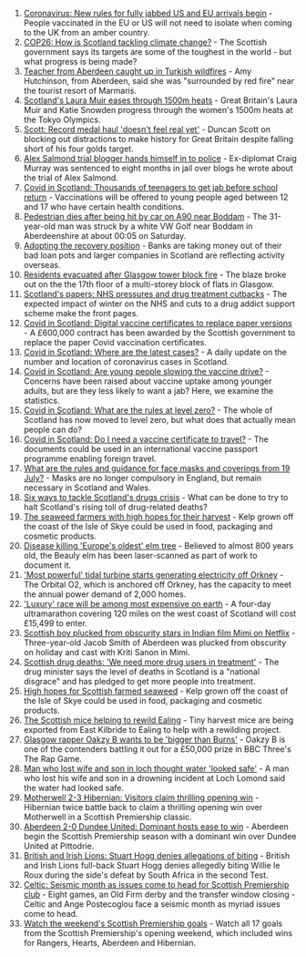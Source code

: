 1. [Coronavirus: New rules for fully jabbed US and EU arrivals begin](https://www.bbc.co.uk/news/uk-58050538) - People vaccinated in the EU or US will not need to isolate when coming to the UK from an amber country.
2. [COP26: How is Scotland tackling climate change?](https://www.bbc.co.uk/news/uk-scotland-57970435) - The Scottish government says its targets are some of the toughest in the world - but what progress is being made?
3. [Teacher from Aberdeen caught up in Turkish wildfires](https://www.bbc.co.uk/news/uk-scotland-north-east-orkney-shetland-58049594) - Amy Hutchinson, from Aberdeen, said she was "surrounded by red fire" near the tourist resort of Marmaris.
4. [Scotland's Laura Muir eases through 1500m heats](https://www.bbc.co.uk/sport/olympics/58051856) - Great Britain's Laura Muir and Katie Snowden progress through the women's 1500m heats at the Tokyo Olympics.
5. [Scott: Record medal haul 'doesn't feel real yet'](https://www.bbc.co.uk/sport/olympics/58047645) - Duncan Scott on blocking out distractions to make history for Great Britain despite falling short of his four golds target.
6. [Alex Salmond trial blogger hands himself in to police](https://www.bbc.co.uk/news/uk-scotland-58047830) - Ex-diplomat Craig Murray was sentenced to eight months in jail over blogs he wrote about the trial of Alex Salmond.
7. [Covid in Scotland: Thousands of teenagers to get jab before school return](https://www.bbc.co.uk/news/uk-scotland-58042470) - Vaccinations will be offered to young people aged between 12 and 17 who have certain health conditions.
8. [Pedestrian dies after being hit by car on A90 near Boddam](https://www.bbc.co.uk/news/uk-scotland-north-east-orkney-shetland-58047825) - The 31-year-old man was struck by a white VW Golf near Boddam in Aberdeenshire at about 00:05 on Saturday.
9. [Adopting the recovery position](https://www.bbc.co.uk/news/uk-scotland-58047221) - Banks are taking money out of their bad loan pots and larger companies in Scotland are reflecting activity overseas.
10. [Residents evacuated after Glasgow tower block fire](https://www.bbc.co.uk/news/uk-scotland-glasgow-west-58046347) - The blaze broke out on the the 17th floor of a multi-storey block of flats in Glasgow.
11. [Scotland's papers: NHS pressures and drug treatment cutbacks](https://www.bbc.co.uk/news/uk-scotland-58046343) - The expected impact of winter on the NHS and cuts to a drug addict support scheme make the front pages.
12. [Covid in Scotland: Digital vaccine certificates to replace paper versions](https://www.bbc.co.uk/news/uk-scotland-58038976) - A £600,000 contract has been awarded by the Scottish government to replace the paper Covid vaccination certificates.
13. [Covid in Scotland: Where are the latest cases?](https://www.bbc.co.uk/news/uk-scotland-53511877) - A daily update on the number and location of coronavirus cases in Scotland.
14. [Covid in Scotland: Are young people slowing the vaccine drive?](https://www.bbc.co.uk/news/uk-scotland-57915106) - Concerns have been raised about vaccine uptake among younger adults, but are they less likely to want a jab? Here, we examine the statistics.
15. [Covid in Scotland: What are the rules at level zero?](https://www.bbc.co.uk/news/uk-scotland-53166816) - The whole of Scotland has now moved to level zero, but what does that actually mean people can do?
16. [Covid in Scotland: Do I need a vaccine certificate to travel?](https://www.bbc.co.uk/news/uk-scotland-57519070) - The documents could be used in an international vaccine passport programme enabling foreign travel.
17. [What are the rules and guidance for face masks and coverings from 19 July?](https://www.bbc.co.uk/news/health-51205344) - Masks are no longer compulsory in England, but remain necessary in Scotland and Wales.
18. [Six ways to tackle Scotland's drugs crisis](https://www.bbc.co.uk/news/uk-scotland-glasgow-west-48921696) - What can be done to try to halt Scotland's rising toll of drug-related deaths?
19. [The seaweed farmers with high hopes for their harvest](https://www.bbc.co.uk/news/uk-scotland-57996627) - Kelp grown off the coast of the Isle of Skye could be used in food, packaging and cosmetic products.
20. [Disease killing 'Europe's oldest' elm tree](https://www.bbc.co.uk/news/uk-scotland-highlands-islands-58013952) - Believed to almost 800 years old, the Beauly elm has been laser-scanned as part of work to document it.
21. ['Most powerful' tidal turbine starts generating electricity off Orkney](https://www.bbc.co.uk/news/uk-scotland-north-east-orkney-shetland-57991351) - The Orbital O2, which is anchored off Orkney, has the capacity to meet the annual power demand of 2,000 homes.
22. ['Luxury' race will be among most expensive on earth](https://www.bbc.co.uk/news/uk-scotland-57975285) - A four-day ultramarathon covering 120 miles on the west coast of Scotland will cost £15,499 to enter.
23. [Scottish boy plucked from obscurity stars in Indian film Mimi on Netflix](https://www.bbc.co.uk/news/uk-scotland-north-east-orkney-shetland-57983621) - Three-year-old Jacob Smith of Aberdeen was plucked from obscurity on holiday and cast with Kriti Sanon in Mimi.
24. [Scottish drug deaths: 'We need more drug users in treatment'](https://www.bbc.co.uk/news/uk-scotland-58029815) - The drug minister says the level of deaths in Scotland is a "national disgrace" and has pledged to get more people into treatment.
25. [High hopes for Scottish farmed seaweed](https://www.bbc.co.uk/news/uk-scotland-58020364) - Kelp grown off the coast of the Isle of Skye could be used in food, packaging and cosmetic products.
26. [The Scottish mice helping to rewild Ealing](https://www.bbc.co.uk/news/uk-scotland-58002484) - Tiny harvest mice are being exported from East Kilbride to Ealing to help with a rewilding project.
27. [Glasgow rapper Oakzy B wants to be 'bigger than Burns'](https://www.bbc.co.uk/news/uk-scotland-57982866) - Oakzy B is one of the contenders battling it out for a £50,000 prize in BBC Three's The Rap Game.
28. [Man who lost wife and son in loch thought water 'looked safe'](https://www.bbc.co.uk/news/uk-scotland-glasgow-west-57968728) - A man who lost his wife and son in a drowning incident at Loch Lomond said the water had looked safe.
29. [Motherwell 2-3 Hibernian: Visitors claim thrilling opening win](https://www.bbc.co.uk/sport/football/57958660) - Hibernian twice battle back to claim a thrilling opening win over Motherwell in a Scottish Premiership classic.
30. [Aberdeen 2-0 Dundee United: Dominant hosts ease to win](https://www.bbc.co.uk/sport/football/57958659) - Aberdeen begin the Scottish Premiership season with a dominant win over Dundee United at Pittodrie.
31. [British and Irish Lions: Stuart Hogg denies allegations of biting](https://www.bbc.co.uk/sport/rugby-union/58047341) - British and Irish Lions full-back Stuart Hogg denies allegedly biting Willie le Roux during the side's defeat by South Africa in the second Test.
32. [Celtic: Seismic month as issues come to head for Scottish Premiership club](https://www.bbc.co.uk/sport/football/58049234) - Eight games, an Old Firm derby and the transfer window closing - Celtic and Ange Postecoglou face a seismic month as myriad issues come to head.
33. [Watch the weekend's Scottish Premiership goals](https://www.bbc.co.uk/sport/av/football/58051205) - Watch all 17 goals from the Scottish Premiership's opening weekend, which included wins for Rangers, Hearts, Aberdeen and Hibernian.
